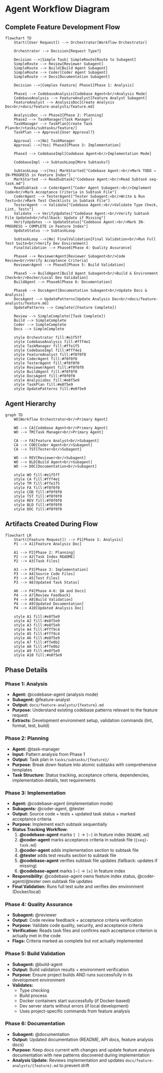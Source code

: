 # Agent Workflow Diagram

## Complete Feature Development Flow

```mermaid
flowchart TD
    Start([User Request]) --> Orchestrator[Workflow Orchestrator]
    
    Orchestrator --> Decision{Request Type?}
    
    Decision -->|Simple Task| SimpleRoute[Route to Subagent]
    SimpleRoute --> Review[Reviewer Subagent]
    SimpleRoute --> Build[Build Agent Subagent]
    SimpleRoute --> Coder[Coder Agent Subagent]
    SimpleRoute --> Docs[Documentation Subagent]
    
    Decision -->|Complex Feature| Phase1[Phase 1: Analysis]
    
    Phase1 --> CodebaseAnalysis[Codebase Agent<br/>Analysis Mode]
    CodebaseAnalysis --> FeatureAnalyst[Feature Analyst Subagent]
    FeatureAnalyst --> AnalysisDoc[Create Analysis Doc<br/>docs/feature-analysts/feature.md]
    
    AnalysisDoc --> Phase2[Phase 2: Planning]
    Phase2 --> TaskManager[Task Manager]
    TaskManager --> TaskPlan[Create Task Plan<br/>tasks/subtasks/feature/]
    TaskPlan --> Approval{User Approval?}
    
    Approval -->|No| TaskManager
    Approval -->|Yes| Phase3[Phase 3: Implementation]
    
    Phase3 --> CodebaseImpl[Codebase Agent<br/>Implementation Mode]
    
    CodebaseImpl --> SubtaskLoop{More Subtasks?}
    
    SubtaskLoop -->|Yes| MarkStarted["Codebase Agent:<br/>Mark TODO → IN-PROGRESS in Feature Index"]
    MarkStarted --> ReadSubtask["Codebase Agent:<br/>Read Subtask seq-task.md"]
    ReadSubtask --> CoderAgent["Coder Agent Subagent:<br/>Implement Code<br/>Mark Acceptance Criteria in Subtask File"]
    CoderAgent --> TesterAgent["Tester Subagent:<br/>Write & Run Tests<br/>Mark Test Checklists in Subtask File"]
    TesterAgent --> Validate["Codebase Agent:<br/>Validate Type Check, Lint, Tests"]
    Validate --> VerifyUpdates["Codebase Agent:<br/>Verify Subtask File Updated<br/>Fallback: Update if Missing"]
    VerifyUpdates --> UpdateStatus["Codebase Agent:<br/>Mark IN-PROGRESS → COMPLETE in Feature Index"]
    UpdateStatus --> SubtaskLoop
    
    SubtaskLoop -->|No| FinalValidation[Final Validation<br/>Run Full Test Suite<br/>Verify Dev Environment]
    FinalValidation --> Phase4[Phase 4: Quality Assurance]
    
    Phase4 --> ReviewerAgent[Reviewer Subagent<br/>Code Review<br/>Verify Acceptance Criteria]
    ReviewerAgent --> Phase5[Phase 5: Build Validation]
    
    Phase5 --> BuildAgent[Build Agent Subagent<br/>Build & Environment Check<br/>Docker/Local Dev Validation]
    BuildAgent --> Phase6[Phase 6: Documentation]
    
    Phase6 --> DocsAgent[Documentation Subagent<br/>Update Docs & Analysis]
    DocsAgent --> UpdatePatterns[Update Analysis Doc<br/>docs/feature-analysts/feature.md]
    UpdatePatterns --> Complete([Feature Complete])
    
    Review --> SimpleComplete([Task Complete])
    Build --> SimpleComplete
    Coder --> SimpleComplete
    Docs --> SimpleComplete
    
    style Orchestrator fill:#e1f5ff
    style CodebaseAnalysis fill:#fff4e1
    style TaskManager fill:#ffe1f5
    style CodebaseImpl fill:#fff4e1
    style FeatureAnalyst fill:#f0f0f0
    style CoderAgent fill:#f0f0f0
    style TesterAgent fill:#f0f0f0
    style ReviewerAgent fill:#f0f0f0
    style BuildAgent fill:#f0f0f0
    style DocsAgent fill:#f0f0f0
    style AnalysisDoc fill:#e8f5e9
    style TaskPlan fill:#e8f5e9
    style UpdatePatterns fill:#e8f5e9
```

## Agent Hierarchy

```mermaid
graph TD
    WO[Workflow Orchestrator<br/>Primary Agent]
    
    WO --> CA[Codebase Agent<br/>Primary Agent]
    WO --> TM[Task Manager<br/>Primary Agent]
    
    CA --> FA[Feature Analyst<br/>Subagent]
    CA --> COD[Coder Agent<br/>Subagent]
    CA --> TST[Tester<br/>Subagent]
    
    WO --> REV[Reviewer<br/>Subagent]
    WO --> BLD[Build Agent<br/>Subagent]
    WO --> DOC[Documentation<br/>Subagent]
    
    style WO fill:#e1f5ff
    style CA fill:#fff4e1
    style TM fill:#ffe1f5
    style FA fill:#f0f0f0
    style COD fill:#f0f0f0
    style TST fill:#f0f0f0
    style REV fill:#f0f0f0
    style BLD fill:#f0f0f0
    style DOC fill:#f0f0f0
```

## Artifacts Created During Flow

```mermaid
flowchart LR
    Start([Feature Request]) --> P1[Phase 1: Analysis]
    P1 --> A1[Feature Analysis Doc]
    
    A1 --> P2[Phase 2: Planning]
    P2 --> A2[Task Index README]
    P2 --> A3[Task Files]
    
    A3 --> P3[Phase 3: Implementation]
    P3 --> A4[Source Code Files]
    P3 --> A5[Test Files]
    P3 --> A6[Updated Task Status]
    
    A6 --> P4[Phase 4-6: QA and Docs]
    P4 --> A7[Review Feedback]
    P4 --> A8[Build Validation]
    P4 --> A9[Updated Documentation]
    P4 --> A10[Updated Analysis Doc]
    
    style A1 fill:#e8f5e9
    style A2 fill:#e8f5e9
    style A3 fill:#e8f5e9
    style A4 fill:#fff9c4
    style A5 fill:#fff9c4
    style A6 fill:#e8f5e9
    style A7 fill:#ffe0b2
    style A8 fill:#ffe0b2
    style A9 fill:#e8f5e9
    style A10 fill:#e8f5e9
```

## Phase Details

### Phase 1: Analysis
- **Agent:** @codebase-agent (analysis mode)
- **Subagent:** @feature-analyst
- **Output:** `docs/feature-analysts/{feature}.md`
- **Purpose:** Understand existing codebase patterns relevant to the feature request
- **Extracts:** Development environment setup, validation commands (lint, format, test, build)

### Phase 2: Planning
- **Agent:** @task-manager
- **Input:** Pattern analysis from Phase 1
- **Output:** Task plan in `tasks/subtasks/{feature}/`
- **Purpose:** Break down feature into atomic subtasks with comprehensive templates
- **Task Structure:** Status tracking, acceptance criteria, dependencies, implementation details, test requirements

### Phase 3: Implementation
- **Agent:** @codebase-agent (implementation mode)
- **Subagents:** @coder-agent, @tester
- **Output:** Source code + tests + updated task status + marked acceptance criteria
- **Purpose:** Implement each subtask sequentially
- **Status Tracking Workflow:**
  1. **@codebase-agent** marks `[ ]` → `[~]` in feature index (`README.md`)
  2. **@coder-agent** marks acceptance criteria in subtask file (`{seq}-task.md`)
  3. **@coder-agent** adds implementation section to subtask file
  4. **@tester** adds test results section to subtask file
  5. **@codebase-agent** verifies subtask file updates (fallback: updates if missing)
  6. **@codebase-agent** marks `[~]` → `[x]` in feature index
- **Responsibility:** @codebase-agent owns feature index status, @coder-agent/@tester own subtask file updates
- **Final Validation:** Runs full test suite and verifies dev environment (Docker/local)

### Phase 4: Quality Assurance
- **Subagent:** @reviewer
- **Output:** Code review feedback + acceptance criteria verification
- **Purpose:** Validate code quality, security, and acceptance criteria
- **Verification:** Reads task files and confirms each acceptance criterion is actually met in the code
- **Flags:** Criteria marked as complete but not actually implemented

### Phase 5: Build Validation
- **Subagent:** @build-agent
- **Output:** Build validation results + environment verification
- **Purpose:** Ensure project builds AND runs successfully in its development environment
- **Validates:**
  - Type checking
  - Build process
  - Docker containers start successfully (if Docker-based)
  - Dev server starts without errors (if local development)
  - Uses project-specific commands from feature analysis

### Phase 6: Documentation
- **Subagent:** @documentation
- **Output:** Updated documentation (README, API docs, feature analysis docs)
- **Purpose:** Keep docs current with changes and update feature analysis documentation with new patterns discovered during implementation
- **Analysis Update:** Reviews implementation and updates `docs/feature-analysts/{feature}.md` to prevent drift
